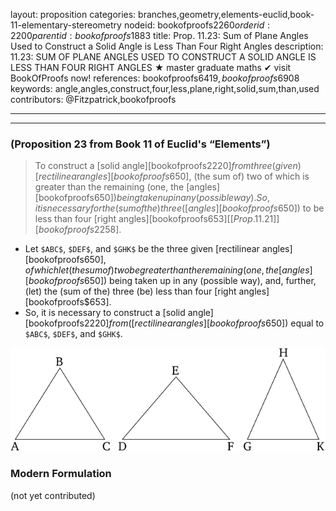 layout: proposition
categories: branches,geometry,elements-euclid,book-11-elementary-stereometry
nodeid: bookofproofs$2260
orderid: 2200
parentid: bookofproofs$1883
title: Prop. 11.23: Sum of Plane Angles Used to Construct a Solid Angle is Less Than Four Right Angles
description: 11.23: SUM OF PLANE ANGLES USED TO CONSTRUCT A SOLID ANGLE IS LESS THAN FOUR RIGHT ANGLES &#9733; master graduate maths &#10004; visit BookOfProofs now!
references: bookofproofs$6419,bookofproofs$6908
keywords: angle,angles,construct,four,less,plane,right,solid,sum,than,used
contributors: @Fitzpatrick,bookofproofs

---


---

### (Proposition 23 from Book 11 of Euclid's “Elements”)

> To construct a [solid angle][bookofproofs$2220] from three (given) [rectilinear angles][bookofproofs$650], (the sum of) two of which is greater than the remaining (one, the [angles][bookofproofs$650]) being taken up in any (possible way). So, it is necessary for the (sum of the) three ([angles][bookofproofs$650]) to be less than four [right angles][bookofproofs$653] [[Prop. 11.21]][bookofproofs$2258].
* Let `$ABC$`, `$DEF$`, and `$GHK$` be the three given [rectilinear angles][bookofproofs$650], of which let (the sum of) two be greater than the remaining (one, the [angles][bookofproofs$650]) being taken up in any (possible way), and, further, (let) the (sum of the) three (be) less than four [right angles][bookofproofs$653].
* So, it is necessary to construct a [solid angle][bookofproofs$2220] from ([rectilinear angles][bookofproofs$650]) equal to `$ABC$`, `$DEF$`, and `$GHK$`.

![fig23e](https://github.com/bookofproofs/bookofproofs.github.io/blob/main/_sources/_assets/images/euclid/Book11/fig23e.png?raw=true)



### Modern Formulation

(not yet contributed)
